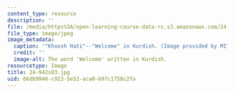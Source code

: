 ```yaml
---
content_type: resource
description: ''
file: /media/https%3A/open-learning-course-data-rc.s3.amazonaws.com/24-942-grammar-of-a-less-familiar-language-spring-2003/66db9946c9235e52aca0b97c1758c2fa_24-942s03.jpg
file_type: image/jpeg
image_metadata:
  caption: '"Khoosh Hati"--"Welcome" in Kurdish. (Image provided by MIT OpenCourseWare.)'
  credit: ''
  image-alt: The word 'Welcome' written in Kurdish.
resourcetype: Image
title: 24-942s03.jpg
uid: 66db9946-c923-5e52-aca0-b97c1758c2fa
---
```

